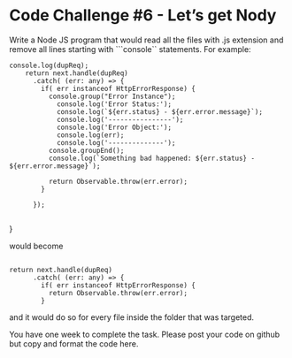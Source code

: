 # Code Challenge #6 - Let’s get Nody

Write a Node JS program that would read all the files with .js extension and remove all lines starting with ```console`` statements.
For example:

<pre><code>console.log(dupReq);
    return next.handle(dupReq)
      .catch( (err: any) => {
        if( err instanceof HttpErrorResponse) {
          console.group("Error Instance");
            console.log('Error Status:');
            console.log(`${err.status} - ${err.error.message}`);
            console.log('----------------');
            console.log('Error Object:');
            console.log(err);
            console.log('--------------');
          console.groupEnd();
          console.log(`Something bad happened: ${err.status} - ${err.error.message}`);

          return Observable.throw(err.error);
        }

      });
  </code></pre>}

would become

<pre><code>
return next.handle(dupReq)
      .catch( (err: any) => {
        if( err instanceof HttpErrorResponse) {
          return Observable.throw(err.error);
        }
</code></pre>
and it would do so for every file inside the folder that was targeted. 

You have one week to complete the task. Please post your code on github but copy and format the code here.